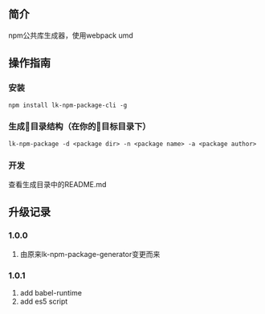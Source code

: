 ## 简介
npm公共库生成器，使用webpack umd
## 操作指南
### 安装
    npm install lk-npm-package-cli -g
### 生成目录结构（在你的目标目录下）
    lk-npm-package -d <package dir> -n <package name> -a <package author> 
### 开发
查看生成目录中的README.md
## 升级记录
### 1.0.0
1. 由原来lk-npm-package-generator变更而来

### 1.0.1
1. add babel-runtime
1. add es5 script